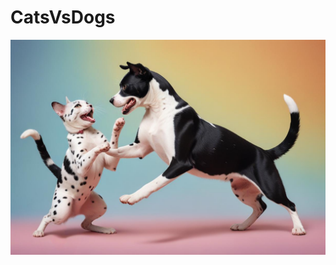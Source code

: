 # CatsVsDogs

<img src="https://raw.githubusercontent.com/priyanshudutta04/priyanshudutta04/main/git%20images/pikaso_edit.png">

